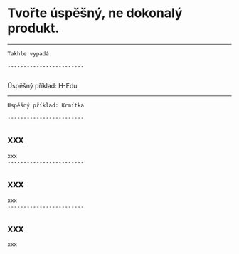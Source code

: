 # Tvořte úspěšný, ne dokonalý produkt.

------------------------




~~~
Takhle vypadá

------------------------


~~~
Úspěšný příklad: H-Edu


------------------------

~~~
Úspěšný příklad: Krmítka

------------------------

~~~
xxx
------------------------

~~~
xxx
------------------------

~~~
xxx
------------------------

~~~
xxx
------------------------

~~~
xxx
------------------------

~~~
xxx